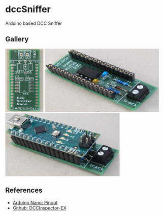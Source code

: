 # dccSniffer
Arduino based DCC Sniffer


## Gallery
<p float="left">
  <img src="./doc/readme/dcc_sniffer_pcb.jpg"     height="200" width="120" title="PCB"              alt="DCC Sniffer PCB"/>
  <img src="./doc/readme/dcc_sniffer_afe.jpg"     height="200" width="360" title="Analog front end" alt="DCC Sniffer Analog Front End" />
  <img src="./doc/readme/dcc_sniffer_arduino.jpg" height="200" width="360" title="DCC Sniffer"      alt="DCC Sniffer with Arduino"/>
</p>


## References
* [Arduino Nano: Pinout](https://iotspace.dev/arduino-nano-pinout/)
* [Github: DCCInspector-EX](https://github.com/DCC-EX/DCCInspector-EX)
